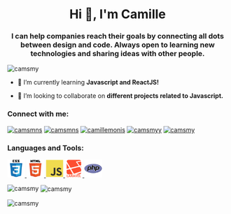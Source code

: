 <!-- ### Hi there 👋 -->
<!-- ![welcomeGif](https://github.com/camsmy/camsmy/blob/main/Vanilla-1.4s-280px.gif) -->
<h1 align="center">Hi 👋, I'm Camille</h1>
<h3 align="center">I can help companies reach their goals by connecting all dots between design and code. Always open to learning new technologies and sharing ideas with other people.</h3>

<p align="left"> <img src="https://komarev.com/ghpvc/?username=camsmy&label=Profile%20views&color=0e75b6&style=flat" alt="camsmy" /> </p>


- 🌱 I’m currently learning **Javascript and ReactJS!**

- 👯 I’m looking to collaborate on **different projects related to Javascript.**


<h3 align="left">Connect with me:</h3>
<p align="left">
<a href="https://codepen.io/camsmy" target="blank"><img align="center" src="https://raw.githubusercontent.com/rahuldkjain/github-profile-readme-generator/master/src/images/icons/Social/codepen.svg" alt="camsmns" height="30" width="40" /></a>
<a href="https://twitter.com/camsmns" target="blank"><img align="center" src="https://raw.githubusercontent.com/rahuldkjain/github-profile-readme-generator/master/src/images/icons/Social/twitter.svg" alt="camsmns" height="30" width="40" /></a>
<a href="https://linkedin.com/in/camillemonis" target="blank"><img align="center" src="https://raw.githubusercontent.com/rahuldkjain/github-profile-readme-generator/master/src/images/icons/Social/linked-in-alt.svg" alt="camillemonis" height="30" width="40" /></a>
<a href="https://fb.com/camsmyy" target="blank"><img align="center" src="https://raw.githubusercontent.com/rahuldkjain/github-profile-readme-generator/master/src/images/icons/Social/facebook.svg" alt="camsmyy" height="30" width="40" /></a>
<a href="https://instagram.com/camsmy" target="blank"><img align="center" src="https://raw.githubusercontent.com/rahuldkjain/github-profile-readme-generator/master/src/images/icons/Social/instagram.svg" alt="camsmy" height="30" width="40" /></a>
</p>

<h3 align="left">Languages and Tools:</h3>
<p align="left"> <a href="https://www.w3schools.com/css/" target="_blank" rel="noreferrer"> <img src="https://raw.githubusercontent.com/devicons/devicon/master/icons/css3/css3-original-wordmark.svg" alt="css3" width="40" height="40"/> </a> <a href="https://www.w3.org/html/" target="_blank" rel="noreferrer"> <img src="https://raw.githubusercontent.com/devicons/devicon/master/icons/html5/html5-original-wordmark.svg" alt="html5" width="40" height="40"/> </a> <a href="https://developer.mozilla.org/en-US/docs/Web/JavaScript" target="_blank" rel="noreferrer"> <img src="https://raw.githubusercontent.com/devicons/devicon/master/icons/javascript/javascript-original.svg" alt="javascript" width="40" height="40"/> </a> <a href="https://laravel.com/" target="_blank" rel="noreferrer"> <img src="https://raw.githubusercontent.com/devicons/devicon/master/icons/laravel/laravel-plain-wordmark.svg" alt="laravel" width="40" height="40"/> </a> <a href="https://www.php.net" target="_blank" rel="noreferrer"> <img src="https://raw.githubusercontent.com/devicons/devicon/master/icons/php/php-original.svg" alt="php" width="40" height="40"/> </a> </p>

<p><img align="left" src="https://github-readme-stats.vercel.app/api/top-langs?username=camsmy&show_icons=true&locale=en&layout=compact" alt="camsmy" /></p>

<p>&nbsp;<img align="center" src="https://github-readme-stats.vercel.app/api?username=camsmy&show_icons=true&locale=en" alt="camsmy" /></p>

<p><img align="center" src="https://github-readme-streak-stats.herokuapp.com/?user=camsmy&" alt="camsmy" /></p>
